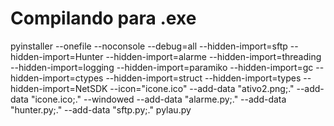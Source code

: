# Compilando para .exe
pyinstaller --onefile --noconsole --debug=all --hidden-import=sftp --hidden-import=Hunter --hidden-import=alarme --hidden-import=threading --hidden-import=logging --hidden-import=paramiko --hidden-import=gc --hidden-import=ctypes --hidden-import=struct --hidden-import=types --hidden-import=NetSDK --icon="icone.ico" --add-data "ativo2.png;." --add-data "icone.ico;." --windowed --add-data "alarme.py;." --add-data "hunter.py;." --add-data "sftp.py;." pylau.py
